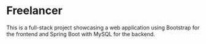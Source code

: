 # Freelancer
This is a full-stack project showcasing a web application using Bootstrap for the frontend and Spring Boot with MySQL for the backend.
